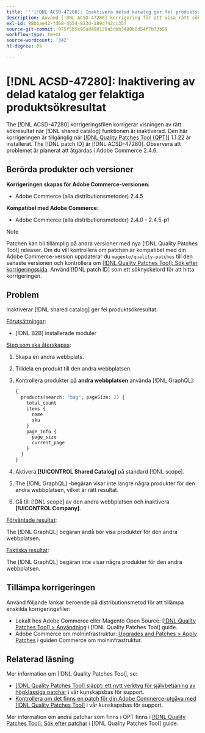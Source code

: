 ```yaml
---
title: '''[!DNL ACSD-47280]: Inaktivera delad katalog ger fel produktsökresultat'
description: Använd [!DNL ACSD-47280] korrigering för att visa rätt sökresultat när funktionen för delad katalog är inaktiverad.
exl-id: 98bbae42-fd68-4b54-823d-189d742cc35f
source-git-commit: 975f5b5c95ad488128a5dbb3488b8d54f7b73b59
workflow-type: tm+mt
source-wordcount: '342'
ht-degree: 0%

---
```


# [!DNL ACSD-47280]: Inaktivering av delad katalog ger felaktiga produktsökresultat

The [!DNL ACSD-47280] korrigeringsfilen korrigerar visningen av rätt sökresultat när [!DNL shared catalog] funktionen är inaktiverad. Den här korrigeringen är tillgänglig när [[!DNL Quality Patches Tool (QPT)]](/help/announcements/adobe-commerce-announcements/magento-quality-patches-released-new-tool-to-self-serve-quality-patches.md) 1.1.22 är installerat. The [!DNL patch ID] är [!DNL ACSD-47280]. Observera att problemet är planerat att åtgärdas i Adobe Commerce 2.4.6.

## Berörda produkter och versioner

**Korrigeringen skapas för Adobe Commerce-versionen:**
* Adobe Commerce (alla distributionsmetoder) 2.4.5

**Kompatibel med Adobe Commerce:**
* Adobe Commerce (alla distributionsmetoder) 2.4.0 - 2.4.5-p1

>[!NOTE]
>
>Patchen kan bli tillämplig på andra versioner med nya [!DNL Quality Patches Tool] releaser. Om du vill kontrollera om patchen är kompatibel med din Adobe Commerce-version uppdaterar du `magento/quality-patches` till den senaste versionen och kontrollera om [[!DNL Quality Patches Tool]: Sök efter korrigeringssida](https://experienceleague.adobe.com/tools/commerce-quality-patches/index.html). Använd [!DNL patch ID] som ett söknyckelord för att hitta korrigeringen.

## Problem

Inaktiverar [!DNL shared catalog] ger fel produktsökresultat.

<u>Förutsättningar</u>:

* [!DNL B2B] installerade moduler

<u>Steg som ska återskapas</u>:

1. Skapa en andra webbplats.
1. Tilldela en produkt till den andra webbplatsen.
1. Kontrollera produkter på **andra webbplatsen** använda [!DNL GraphQL]:

   ```GraphQL
   {
     products(search: "bag", pageSize: 2) {
       total_count
       items {
         name
         sku
       }
       page_info {
         page_size
         current_page
       }
     }
   }
   ```

1. Aktivera **[!UICONTROL Shared Catalog]** på standard [!DNL scope].
1. The [!DNL GraphQL] -begäran visar inte längre några produkter för den andra webbplatsen, vilket är rätt resultat.
1. Gå till [!DNL scope] av den andra webbplatsen och inaktivera **[!UICONTROL Company]**.

<u>Förväntade resultat</u>:

The [!DNL GraphQL] begäran ändå bör visa produkter för den andra webbplatsen.

<u>Faktiska resultat</u>:

The [!DNL GraphQL] begäran inte visar några produkter för den andra webbplatsen.

## Tillämpa korrigeringen

Använd följande länkar beroende på distributionsmetod för att tillämpa enskilda korrigeringsfiler:

* Lokalt hos Adobe Commerce eller Magento Open Source: [[!DNL Quality Patches Tool] > Användning](https://experienceleague.adobe.com/docs/commerce-operations/tools/quality-patches-tool/usage.html) i [!DNL Quality Patches Tool] guide.
* Adobe Commerce om molninfrastruktur: [Upgrades and Patches > Apply Patches](https://experienceleague.adobe.com/docs/commerce-cloud-service/user-guide/develop/upgrade/apply-patches.html) i guiden Commerce om molninfrastruktur.

## Relaterad läsning

Mer information om [!DNL Quality Patches Tool], se:

* [[!DNL Quality Patches Tool] släppt: ett nytt verktyg för självbetjäning av högklassiga patchar](/help/announcements/adobe-commerce-announcements/magento-quality-patches-released-new-tool-to-self-serve-quality-patches.md) i vår kunskapsbas för support.
* [Kontrollera om det finns en patch för din Adobe Commerce-utgåva med [!DNL Quality Patches Tool]](/help/support-tools/patches-available-in-qpt-tool/check-patch-for-magento-issue-with-magento-quality-patches.md) i vår kunskapsbas för support.

Mer information om andra patchar som finns i QPT finns i [[!DNL Quality Patches Tool]: Sök efter patchar](https://experienceleague.adobe.com/tools/commerce-quality-patches/index.html) i [!DNL Quality Patches Tool] guide.
